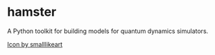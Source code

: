 # hamster
A Python toolkit for building models for quantum dynamics simulators.

<a href="https://www.freepik.com/icon/hamster_3841043">Icon by smalllikeart</a>

